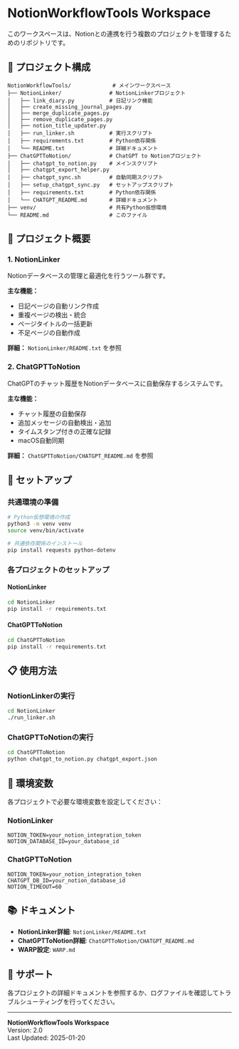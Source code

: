 # NotionWorkflowTools Workspace

このワークスペースは、Notionとの連携を行う複数のプロジェクトを管理するためのリポジトリです。

## 📁 プロジェクト構成

```
NotionWorkflowTools/             # メインワークスペース
├── NotionLinker/               # NotionLinkerプロジェクト
│   ├── link_diary.py           # 日記リンク機能
│   ├── create_missing_journal_pages.py
│   ├── merge_duplicate_pages.py
│   ├── remove_duplicate_pages.py
│   ├── notion_title_updater.py
│   ├── run_linker.sh           # 実行スクリプト
│   ├── requirements.txt        # Python依存関係
│   └── README.txt              # 詳細ドキュメント
├── ChatGPTToNotion/            # ChatGPT to Notionプロジェクト
│   ├── chatgpt_to_notion.py    # メインスクリプト
│   ├── chatgpt_export_helper.py
│   ├── chatgpt_sync.sh         # 自動同期スクリプト
│   ├── setup_chatgpt_sync.py   # セットアップスクリプト
│   ├── requirements.txt        # Python依存関係
│   └── CHATGPT_README.md       # 詳細ドキュメント
├── venv/                       # 共有Python仮想環境
└── README.md                   # このファイル
```

## 🚀 プロジェクト概要

### 1. NotionLinker
Notionデータベースの管理と最適化を行うツール群です。

**主な機能：**
- 日記ページの自動リンク作成
- 重複ページの検出・統合
- ページタイトルの一括更新
- 不足ページの自動作成

**詳細：** `NotionLinker/README.txt` を参照

### 2. ChatGPTToNotion
ChatGPTのチャット履歴をNotionデータベースに自動保存するシステムです。

**主な機能：**
- チャット履歴の自動保存
- 追加メッセージの自動検出・追加
- タイムスタンプ付きの正確な記録
- macOS自動同期

**詳細：** `ChatGPTToNotion/CHATGPT_README.md` を参照

## 🔧 セットアップ

### 共通環境の準備
```bash
# Python仮想環境の作成
python3 -m venv venv
source venv/bin/activate

# 共通依存関係のインストール
pip install requests python-dotenv
```

### 各プロジェクトのセットアップ

#### NotionLinker
```bash
cd NotionLinker
pip install -r requirements.txt
```

#### ChatGPTToNotion
```bash
cd ChatGPTToNotion
pip install -r requirements.txt
```

## 📋 使用方法

### NotionLinkerの実行
```bash
cd NotionLinker
./run_linker.sh
```

### ChatGPTToNotionの実行
```bash
cd ChatGPTToNotion
python chatgpt_to_notion.py chatgpt_export.json
```

## 🔑 環境変数

各プロジェクトで必要な環境変数を設定してください：

### NotionLinker
```env
NOTION_TOKEN=your_notion_integration_token
NOTION_DATABASE_ID=your_database_id
```

### ChatGPTToNotion
```env
NOTION_TOKEN=your_notion_integration_token
CHATGPT_DB_ID=your_notion_database_id
NOTION_TIMEOUT=60
```

## 📚 ドキュメント

- **NotionLinker詳細**: `NotionLinker/README.txt`
- **ChatGPTToNotion詳細**: `ChatGPTToNotion/CHATGPT_README.md`
- **WARP設定**: `WARP.md`

## 🤝 サポート

各プロジェクトの詳細ドキュメントを参照するか、ログファイルを確認してトラブルシューティングを行ってください。

---

**NotionWorkflowTools Workspace**  
Version: 2.0  
Last Updated: 2025-01-20

